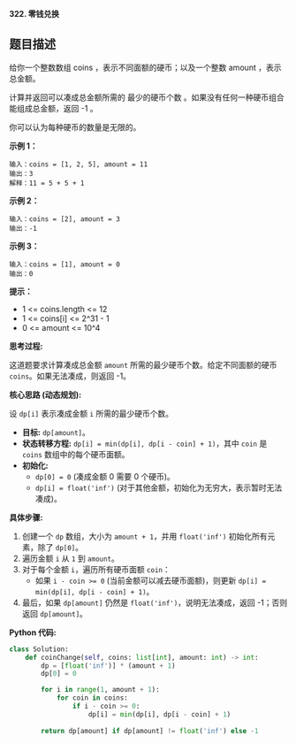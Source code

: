 **322. 零钱兑换**

## 题目描述

给你一个整数数组 coins ，表示不同面额的硬币；以及一个整数 amount ，表示总金额。

计算并返回可以凑成总金额所需的 最少的硬币个数 。如果没有任何一种硬币组合能组成总金额，返回 -1 。

你可以认为每种硬币的数量是无限的。

**示例 1：**
```
输入：coins = [1, 2, 5], amount = 11
输出：3 
解释：11 = 5 + 5 + 1
```

**示例 2：**
```
输入：coins = [2], amount = 3
输出：-1
```

**示例 3：**
```
输入：coins = [1], amount = 0
输出：0
```

**提示：**
- 1 <= coins.length <= 12
- 1 <= coins[i] <= 2^31 - 1
- 0 <= amount <= 10^4



**思考过程:**

这道题要求计算凑成总金额 `amount` 所需的最少硬币个数。给定不同面额的硬币 `coins`。如果无法凑成，则返回 -1。

**核心思路 (动态规划):**

设 `dp[i]` 表示凑成金额 `i` 所需的最少硬币个数。
-   **目标:** `dp[amount]`。
-   **状态转移方程:** `dp[i] = min(dp[i], dp[i - coin] + 1)`，其中 `coin` 是 `coins` 数组中的每个硬币面额。
-   **初始化:**
    -   `dp[0] = 0` (凑成金额 0 需要 0 个硬币)。
    -   `dp[i] = float('inf')` (对于其他金额，初始化为无穷大，表示暂时无法凑成)。

**具体步骤:**

1.  创建一个 `dp` 数组，大小为 `amount + 1`，并用 `float('inf')` 初始化所有元素，除了 `dp[0]`。
2.  遍历金额 `i` 从 `1` 到 `amount`。
3.  对于每个金额 `i`，遍历所有硬币面额 `coin`：
    -   如果 `i - coin >= 0` (当前金额可以减去硬币面额)，则更新 `dp[i] = min(dp[i], dp[i - coin] + 1)`。
4.  最后，如果 `dp[amount]` 仍然是 `float('inf')`，说明无法凑成，返回 -1；否则返回 `dp[amount]`。

**Python 代码:**

```python
class Solution:
    def coinChange(self, coins: list[int], amount: int) -> int:
        dp = [float('inf')] * (amount + 1)
        dp[0] = 0

        for i in range(1, amount + 1):
            for coin in coins:
                if i - coin >= 0:
                    dp[i] = min(dp[i], dp[i - coin] + 1)
        
        return dp[amount] if dp[amount] != float('inf') else -1
```
